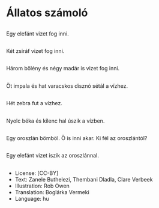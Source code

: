# Állatos számoló

##
Egy elefánt vizet fog inni.

##
Két zsiráf vizet fog inni.

##
Három bölény és négy madár is vizet fog inni.

##
Öt impala és hat varacskos disznó sétál a vízhez.

##
Hét zebra fut a vízhez.

##
Nyolc béka és kilenc hal úszik a vízben.

##
Egy oroszlán bömböl. Ő is inni akar. Ki fél az oroszlántól?

##
Egy elefánt vizet iszik az oroszlánnal.

##
* License: [CC-BY]
* Text: Zanele Buthelezi, Thembani Dladla, Clare Verbeek
* Illustration: Rob Owen
* Translation: Boglárka Vermeki
* Language: hu
